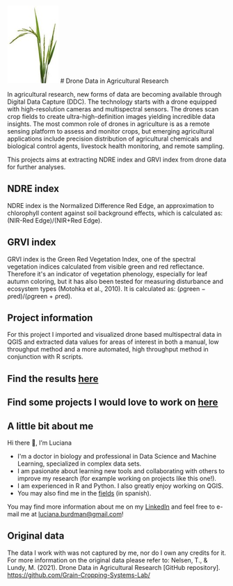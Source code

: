 <img src="https://github.com/lucianaburdman/Drone-Data-in-Agricultural-Research/blob/779d6269ca845437820b8483ce712a696e5417a8/Imagen1.jpg">
# Drone Data in Agricultural Research

In agricultural research, new forms of data are becoming available through Digital Data Capture (DDC). The technology starts with a drone equipped with high-resolution cameras and multispectral sensors. The drones scan crop fields to create ultra-high-definition images yielding incredible data insights. The most common role of drones in agriculture is as a remote sensing platform to assess and monitor crops, but emerging agricultural applications include precision distribution of agricultural chemicals and biological control agents, livestock health monitoring, and remote sampling.

This projects aims at extracting NDRE index and GRVI index from drone data for further analyses. 

## NDRE index
NDRE index is the Normalized Difference Red Edge, an approximation to chlorophyll content against soil background effects, which is calculated as: 
(NIR-Red Edge)/(NIR+Red Edge).

## GRVI index
GRVI index is the Green Red Vegetation Index, one of the spectral vegetation indices calculated from visible green and red reflectance. Therefore it's an indicator of  vegetation phenology, especially for leaf autumn coloring, but it has also been tested for measuring disturbance and ecosystem types (Motohka et al., 2010). It is calculated as: (ρgreen − ρred)/(ρgreen + ρred).

## Project information
For this project I imported and visualized drone based multispectral data in QGIS and extracted data values for areas of interest in both a manual, low throughput method and a more automated, high throughput method in conjunction with R scripts.

## Find the results [here](https://github.com/lucianaburdman/Drone-Data-in-Agricultural-Research/tree/main/Results)

## Find some projects I would love to work on [here](https://github.com/lucianaburdman/Drone-Data-in-Agricultural-Research/blob/cfbe1d7ffba7986540024e6ff728ffbb7d27a98a/futureperspectives.md)

## A little bit about me

Hi there 👋, I’m Luciana

+ I'm a doctor in biology and professional in Data Science and Machine Learning, specialized in complex data sets.
+ I am pasionate about learning new tools and collaborating with others to improve my research (for example working on projects like this one!).
+ I am experienced in R and Python. I also greatly enjoy working on QGIS.
+ You may also find me in the [fields](https://noticias.unsam.edu.ar/2017/09/11/investigadoras-del-3ia-relevaron-humedales-en-la-antartida/) (in spanish).

You may find more information about me on my [LinkedIn](https://www.linkedin.com/in/luciana-burdman-biostatistician/) and feel free to e-mail me at luciana.burdman@gmail.com!

## Original data
The data I work with was not captured by me, nor do I own any credits for it. For more information on the original data please refer to:
Nelsen, T., & Lundy, M. (2021). Drone Data in Agricultural Research [GitHub repository]. 
https://github.com/Grain-Cropping-Systems-Lab/
